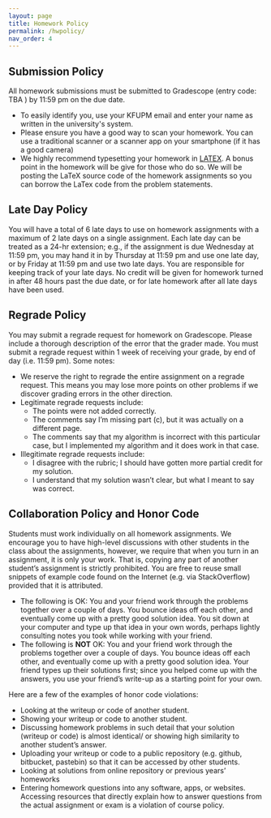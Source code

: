 ```yaml
---
layout: page
title: Homework Policy
permalink: /hwpolicy/
nav_order: 4
---
```


## Submission Policy
All homework submissions must be submitted to Gradescope (entry code: TBA ) by 11:59 pm on the due date. 
* To easily identify you, use your KFUPM email and enter your name as written in the university's system.
* Please ensure you have a good way to scan your homework. You can use a traditional scanner or a scanner app on your smartphone (if it has a good camera) 
* We highly recommend typesetting your homework in [LATEX](www.overleaf.com).
A bonus point in the homework will be give for those who do so. We will be posting the LaTeX source code of the homework assignments so you can borrow the LaTex code from the problem statements.

## Late Day Policy
You will have a total of 6 late days to use on homework assignments with a maximum of 2 late days on a single assignment. Each late day can be treated as a 24-hr extension; e.g., if the assignment is due Wednesday at 11:59 pm, you may hand it in by Thursday at 11:59 pm and use one late day, or by Friday at 11:59 pm and use two late days. You are responsible for keeping track of your late days. No credit will be given for homework turned in after 48 hours past the due date, or for late homework after all late days have been used.

## Regrade Policy
You may submit a regrade request for homework on Gradescope. Please include a thorough description of the error that the grader made. You must submit a regrade request within 1 week of receiving your grade, by end of day (i.e. 11:59 pm). Some notes:
* We reserve the right to regrade the entire assignment on a regrade request. This means you may lose more points on other problems if we discover grading errors in the other direction.
* Legitimate regrade requests include:
    * The points were not added correctly.
    * The comments say I’m missing part (c), but it was actually on a different page.
    * The comments say that my algorithm is incorrect with this particular case, but I implemented my algorithm and it does work in that case.
* Illegitimate regrade requests include:
    * I disagree with the rubric; I should have gotten more partial credit for my solution.
    * I understand that my solution wasn’t clear, but what I meant to say was correct.

## Collaboration Policy and Honor Code
Students must work individually on all homework assignments. We encourage you to have high-level discussions with other students in the class about the assignments, however, we require that when you turn in an assignment, it is only your work. That is, copying any part of another student’s assignment is strictly prohibited. You are free to reuse small snippets of example code found on the Internet (e.g. via StackOverflow) provided that it is attributed.

* The following is OK: You and your friend work through the problems together over a couple of days. You bounce ideas off each other, and eventually come up with a pretty good solution idea. You sit down at your computer and type up that idea in your own words, perhaps lightly consulting notes you took while working with your friend.
* The following is **NOT** OK: You and your friend work through the problems together over a couple of days. You bounce ideas off each other, and eventually come up with a pretty good solution idea. Your friend types up their solutions first; since you helped come up with the answers, you use your friend’s write-up as a starting point for your own.

Here are a few of the examples of honor code violations:
* Looking at the writeup or code of another student.
* Showing your writeup or code to another student.
* Discussing homework problems in such detail that your solution (writeup or code) is almost identical/ or showing high similarity to another student’s answer.
* Uploading your writeup or code to a public repository (e.g. github, bitbucket, pastebin) so that it can be accessed by other students.
* Looking at solutions from online repository or previous years’ homeworks
* Entering homework questions into any software, apps, or websites. Accessing resources that directly explain how to answer questions from the actual assignment or exam is a violation of course policy.